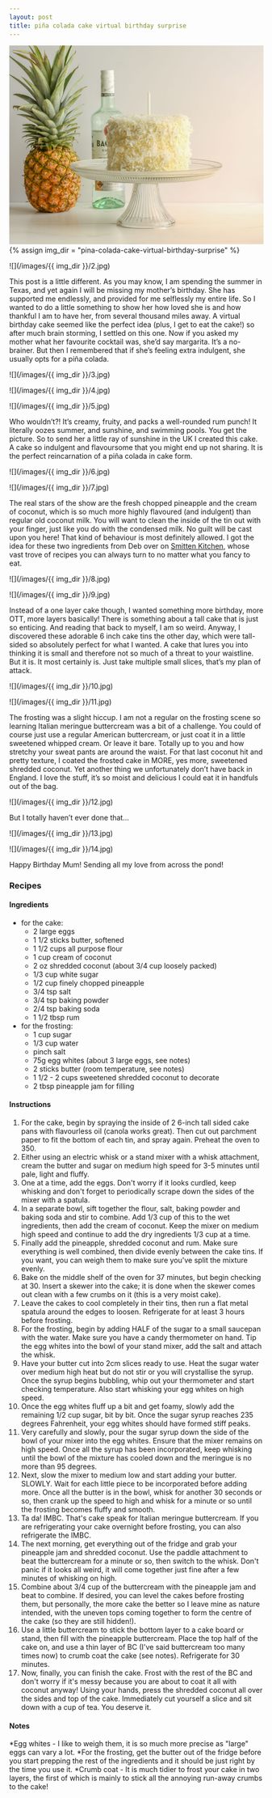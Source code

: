 ```yaml
---
layout: post
title: piña colada cake virtual birthday surprise
---
```

![](/images/pina-colada-cake-virtual-birthday-surprise/1.jpg)
{% assign img_dir = "pina-colada-cake-virtual-birthday-surprise" %}

![](/images/{{ img_dir }}/2.jpg)

This post is a little different. As you may know, I am spending the summer in Texas, and yet again I will be missing my mother’s birthday. She has supported me endlessly, and provided for me selflessly my entire life. So I wanted to do a little something to show her how loved she is and how thankful I am to have her, from several thousand miles away. A virtual birthday cake seemed like the perfect idea (plus, I get to eat the cake!) so after much brain storming, I settled on this one. Now if you asked my mother what her favourite cocktail was, she’d say margarita. It’s a no-brainer. But then I remembered that if she’s feeling extra indulgent, she usually opts for a piña colada.

![](/images/{{ img_dir }}/3.jpg)

![](/images/{{ img_dir }}/4.jpg)

![](/images/{{ img_dir }}/5.jpg)

Who wouldn’t?! It’s creamy, fruity, and packs a well-rounded rum punch! It literally oozes summer, and sunshine, and swimming pools. You get the picture. So to send her a little ray of sunshine in the UK I created this cake. A cake so indulgent and flavoursome that you might end up not sharing. It is the perfect reincarnation of a piña colada in cake form.

![](/images/{{ img_dir }}/6.jpg)

![](/images/{{ img_dir }}/7.jpg)

The real stars of the show are the fresh chopped pineapple and the cream of coconut, which is so much more highly flavoured (and indulgent) than regular old coconut milk. You will want to clean the inside of the tin out with your finger, just like you do with the condensed milk. No guilt will be cast upon you here! That kind of behaviour is most definitely allowed. I got the idea for these two ingredients from Deb over on [Smitten Kitchen](https://smittenkitchen.com/2011/02/pina-colada-cake/), whose vast trove of recipes you can always turn to no matter what you fancy to eat.

![](/images/{{ img_dir }}/8.jpg)

![](/images/{{ img_dir }}/9.jpg)

Instead of a one layer cake though, I wanted something more birthday, more OTT, more layers basically! There is something about a tall cake that is just so enticing. And reading that back to myself, I am so weird. Anyway, I discovered these adorable 6 inch cake tins the other day, which were tall-sided so absolutely perfect for what I wanted. A cake that lures you into thinking it is small and therefore not so much of a threat to your waistline. But it is. It most certainly is. Just take multiple small slices, that’s my plan of attack.

![](/images/{{ img_dir }}/10.jpg)

![](/images/{{ img_dir }}/11.jpg)

The frosting was a slight hiccup. I am not a regular on the frosting scene so learning Italian meringue buttercream was a bit of a challenge. You could of course just use a regular American buttercream, or just coat it in a little sweetened whipped cream. Or leave it bare. Totally up to you and how stretchy your sweat pants are around the waist. For that last coconut hit and pretty texture, I coated the frosted cake in MORE, yes more, sweetened shredded coconut. Yet another thing we unfortunately don’t have back in England. I love the stuff, it’s so moist and delicious I could eat it in handfuls out of the bag.

![](/images/{{ img_dir }}/12.jpg)

But I totally haven’t ever done that…

![](/images/{{ img_dir }}/13.jpg)

![](/images/{{ img_dir }}/14.jpg)

Happy Birthday Mum! Sending all my love from across the pond!

### Recipes
#### Ingredients
+ for the cake:
  + 2 large eggs
  + 1 1/2 sticks butter, softened
  + 1 1/2 cups all purpose flour
  + 1 cup cream of coconut
  + 2 oz shredded coconut (about 3/4 cup loosely packed)
  + 1/3 cup white sugar
  + 1/2 cup finely chopped pineapple
  + 3/4 tsp salt
  + 3/4 tsp baking powder
  + 2/4 tsp baking soda
  + 1 1/2 tbsp rum
+ for the frosting:
  + 1 cup sugar
  + 1/3 cup water
  + pinch salt
  + 75g egg whites (about 3 large eggs, see notes)
  + 2 sticks butter (room temperature, see notes)
  + 1 1/2 - 2 cups sweetened shredded coconut to decorate
  + 2 tbsp pineapple jam for filling

#### Instructions
1. For the cake, begin by spraying the inside of 2 6-inch tall sided cake pans with flavourless oil (canola works great). Then cut out parchment paper to fit the bottom of each tin, and spray again. Preheat the oven to 350.
1. Either using an electric whisk or a stand mixer with a whisk attachment, cream the butter and sugar on medium high speed for 3-5 minutes until pale, light and fluffy.
1. One at a time, add the eggs. Don't worry if it looks curdled, keep whisking and don't forget to periodically scrape down the sides of the mixer with a spatula.
1. In a separate bowl, sift together the flour, salt, baking powder and baking soda and stir to combine. Add 1/3 cup of this to the wet ingredients, then add the cream of coconut. Keep the mixer on medium high speed and continue to add the dry ingredients 1/3 cup at a time.
1. Finally add the pineapple, shredded coconut and rum. Make sure everything is well combined, then divide evenly between the cake tins. If you want, you can weigh them to make sure you've split the mixture evenly.
1. Bake on the middle shelf of the oven for 37 minutes, but begin checking at 30. Insert a skewer into the cake; it is done when the skewer comes out clean with a few crumbs on it (this is a very moist cake).
1. Leave the cakes to cool completely in their tins, then run a flat metal spatula around the edges to loosen. Refrigerate for at least 3 hours before frosting.
1. For the frosting, begin by adding HALF of the sugar to a small saucepan with the water. Make sure you have a candy thermometer on hand. Tip the egg whites into the bowl of your stand mixer, add the salt and attach the whisk.
1. Have your butter cut into 2cm slices ready to use. Heat the sugar water over medium high heat but do not stir or you will crystallise the syrup. Once the syrup begins bubbling, whip out your thermometer and start checking temperature. Also start whisking your egg whites on high speed.
1. Once the egg whites fluff up a bit and get foamy, slowly add the remaining 1/2 cup sugar, bit by bit. Once the sugar syrup reaches 235 degrees Fahrenheit, your egg whites should have formed stiff peaks.
1. Very carefully and slowly, pour the sugar syrup down the side of the bowl of your mixer into the egg whites. Ensure that the mixer remains on high speed. Once all the syrup has been incorporated, keep whisking until the bowl of the mixture has cooled down and the meringue is no more than 95 degrees.
1. Next, slow the mixer to medium low and start adding your butter. SLOWLY. Wait for each little piece to be incorporated before adding more. Once all the butter is in the bowl, whisk for another 30 seconds or so, then crank up the speed to high and whisk for a minute or so until the frosting becomes fluffy and smooth.
1. Ta da! IMBC. That's cake speak for Italian meringue buttercream. If you are refrigerating your cake overnight before frosting, you can also refrigerate the IMBC.
1. The next morning, get everything out of the fridge and grab your pineapple jam and shredded coconut. Use the paddle attachment to beat the buttercream for a minute or so, then switch to the whisk. Don't panic if it looks all weird, it will come together just fine after a few minutes of whisking on high.
1. Combine about 3/4 cup of the buttercream with the pineapple jam and beat to combine. If desired, you can level the cakes before frosting them, but personally, the more cake the better so I leave mine as nature intended, with the uneven tops coming together to form the centre of the cake (so they are still hidden!).
1. Use a little buttercream to stick the bottom layer to a cake board or stand, then fill with the pineapple buttercream. Place the top half of the cake on, and use a thin layer of BC (I've said buttercream too many times now) to crumb coat the cake (see notes). Refrigerate for 30 minutes.
1. Now, finally, you can finish the cake. Frost with the rest of the BC and don't worry if it's messy because you are about to coat it all with coconut anyway! Using your hands, press the shredded coconut all over the sides and top of the cake. Immediately cut yourself a slice and sit down with a cup of tea. You deserve it.

#### Notes
*Egg whites - I like to weigh them, it is so much more precise as "large" eggs can vary a lot. *For the frosting, get the butter out of the fridge before you start prepping the rest of the ingredients and it should be just right by the time you use it. *Crumb coat - It is much tidier to frost your cake in two layers, the first of which is mainly to stick all the annoying run-away crumbs to the cake!